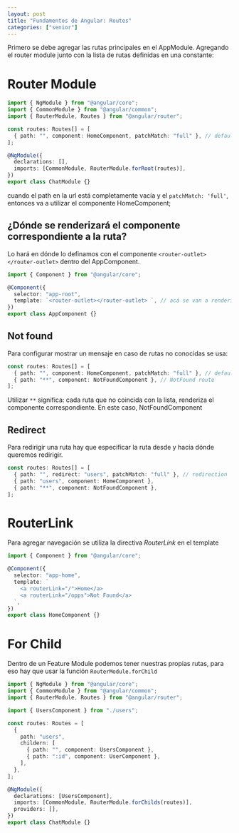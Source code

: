 ```yaml
---
layout: post
title: "Fundamentos de Angular: Routes"
categories: ["senior"]
---
```


Primero se debe agregar las rutas principales en el AppModule<!--more-->. Agregando el router module junto con la lista de rutas definidas en una constante:

# Router Module

```ts
import { NgModule } from "@angular/core";
import { CommonModule } from "@angular/common";
import { RouterModule, Routes } from "@angular/router";

const routes: Routes[] = [
  { path: "", component: HomeComponent, patchMatch: "full" }, // default route
];

@NgModule({
  declarations: [],
  imports: [CommonModule, RouterModule.forRoot(routes)],
})
export class ChatModule {}
```

cuando el path en la url está completamente vacía y el `patchMatch: 'full'`, entonces va a utilizar el componente HomeComponent;

## ¿Dónde se renderizará el componente correspondiente a la ruta?

Lo hará en dónde lo definamos con el componente `<router-outlet></router-outlet>` dentro del AppComponent.

```ts
import { Component } from "@angular/core";

@Component({
  selector: "app-root",
  template: `<router-outlet></router-outlet> `, // acá se van a renderizar todos los componentes correspondientes a las rutas definidas más arriba
})
export class AppComponent {}
```

## Not found

Para configurar mostrar un mensaje en caso de rutas no conocidas se usa:

```ts
const routes: Routes[] = [
  { path: "", component: HomeComponent, patchMatch: "full" }, // default route
  { path: "**", component: NotFoundComponent }, // NotFound route
];
```

Utilizar `**` significa: cada ruta que no coincida con la lista, renderiza el componente correspondiente. En este caso, NotFoundComponent

## Redirect

Para redirigir una ruta hay que especificar la ruta desde y hacia dónde queremos redirigir.

```ts
const routes: Routes[] = [
  { path: "", redirect: "users", patchMatch: "full" }, // redirection
  { path: "users", component: HomeComponent },
  { path: "**", component: NotFoundComponent },
];
```

# RouterLink

Para agregar navegación se utiliza la directiva _RouterLink_ en el template

```ts
import { Component } from "@angular/core";

@Component({
  selector: "app-home",
  template: `
    <a routerLink="/">Home</a>
    <a routerLink="/opps">Not Found</a>
  `,
})
export class HomeComponent {}
```

# For Child

Dentro de un Feature Module podemos tener nuestras propias rutas, para eso hay que usar la función `RouterModule.forChild`

```ts
import { NgModule } from "@angular/core";
import { CommonModule } from "@angular/common";
import { RouterModule, Routes } from "@angular/router";

import { UsersComponent } from "./users";

const routes: Routes = [
  {
    path: "users",
    childern: [
      { path: "", component: UsersComponent },
      { path: ":id", component: UserComponent },
    ],
  },
];

@NgModule({
  declarations: [UsersComponent],
  imports: [CommonModule, RouterModule.forChilds(routes)],
  providers: [],
})
export class ChatModule {}
```
